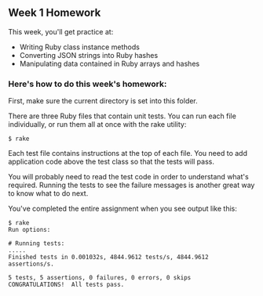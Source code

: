## Week 1 Homework

This week, you'll get practice at:

* Writing Ruby class instance methods
* Converting JSON strings into Ruby hashes
* Manipulating data contained in Ruby arrays and hashes

### Here's how to do this week's homework:

First, make sure the current directory is set into this folder.

There are three Ruby files that contain unit tests.  You can run each file individually, or run them all at once with the rake utility:

    $ rake

Each test file contains instructions at the top of each file.  You need to add application code above the test class so that the tests will pass.

You will probably need to read the test code in order to understand what's required.  Running the tests to see the failure messages is another great way to know what to do next.

You've completed the entire assignment when you see output like this:

    $ rake
    Run options:

    # Running tests:
    .....
    Finished tests in 0.001032s, 4844.9612 tests/s, 4844.9612 assertions/s.

    5 tests, 5 assertions, 0 failures, 0 errors, 0 skips
    CONGRATULATIONS!  All tests pass.

